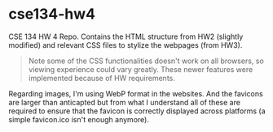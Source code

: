 # cse134-hw4
CSE 134 HW 4 Repo. Contains the HTML structure from HW2 (slightly modified) and relevant CSS files to stylize the webpages (from HW3).
> Note some of the CSS functionalities doesn't work on all browsers, so viewing experience could vary greatly. These newer features were implemented because of HW requirements.

Regarding images, I'm using WebP format in the websites. And the favicons are larger than anticapted but from what I understand all of these are required to ensure that the favicon is correctly displayed across platforms (a simple favicon.ico isn't enough anymore).
